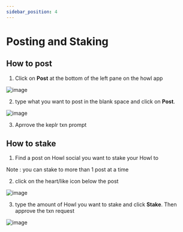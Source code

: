 ```yaml
---
sidebar_position: 4
---
```


# Posting and Staking

## How to post

1. Click on **Post** at the bottom of the left pane on the howl app

![image](/img/howl%20post.png)

2. type what you want to post in the blank space and click on **Post**.

![image](/img/Howl%20post%202.png)

3. Aprrove the keplr txn prompt

## How to stake

1. Find a post on Howl social you want to stake your Howl to

Note : you can stake to more than 1 post at a time

2. click on the heart/like icon below the post 

![image](/img/howl%20stake%20.png)

3. type the amount of Howl you want to stake and click **Stake**. Then approve the txn request

![image](/img/howl%20stake%20amount.png)
